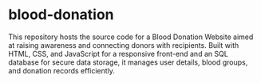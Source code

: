 # blood-donation
This repository hosts the source code for a Blood Donation Website aimed at raising awareness and connecting donors with recipients. Built with HTML, CSS, and JavaScript for a responsive front-end and an SQL database for secure data storage, it manages user details, blood groups, and donation records efficiently.
